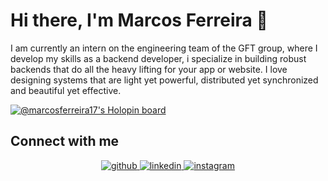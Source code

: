# Hi there, I'm Marcos Ferreira 👋
I am currently an intern on the engineering team of the GFT group, where I develop my skills as a backend developer, i specialize in building robust backends that do all the heavy lifting for your app or website. I love designing systems that are light yet powerful, distributed yet synchronized and beautiful yet effective.
<br/>  

[![@marcosferreira17's Holopin board](https://holopin.me/marcosferreira17)](https://holopin.io/@marcosferreira17)
<br/>  
## Connect with me  
<div align="center">
<a href="https://github.com/MarcosFerreira17" target="_blank">
<img src=https://img.shields.io/badge/github-%2324292e.svg?&style=for-the-badge&logo=github&logoColor=white alt=github style="margin-bottom: 5px;" />
</a>
<a href="https://linkedin.com/in/marcoswferreira" target="_blank">
<img src=https://img.shields.io/badge/linkedin-%231E77B5.svg?&style=for-the-badge&logo=linkedin&logoColor=white alt=linkedin style="margin-bottom: 5px;" />
</a>
<a href="https://instagram.com/Marcos_Ferreira.17" target="_blank">
<img src=https://img.shields.io/badge/instagram-%23000000.svg?&style=for-the-badge&logo=instagram&logoColor=white alt=instagram style="margin-bottom: 5px;" />
</a>  
</div>  
<br/>  
